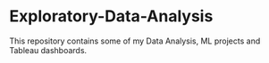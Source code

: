 # Exploratory-Data-Analysis
This repository contains some of my Data Analysis, ML projects and Tableau dashboards.
